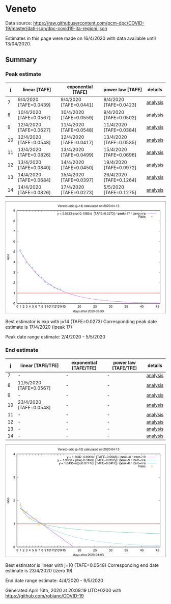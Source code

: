 # Veneto


Data source: https://raw.githubusercontent.com/pcm-dpc/COVID-19/master/dati-json/dpc-covid19-ita-regioni.json

Estimates in this page were made on 16/4/2020 with data available until 13/04/2020.


## Summary 

### Peak estimate 
|j|linear [TAFE]|exponential [TAFE]|power law [TAFE]|details|
|---|----|-----------|---------|-------|
|7|9/4/2020 [TAFE=0.0439]|9/4/2020 [TAFE=0.0441]|9/4/2020 [TAFE=0.0423]|[analysis](COVID-19_veneto_j7_2020-04-13.md)|
|8|10/4/2020 [TAFE=0.0567]|10/4/2020 [TAFE=0.0559]|9/4/2020 [TAFE=0.0502]|[analysis](COVID-19_veneto_j8_2020-04-13.md)|
|9|12/4/2020 [TAFE=0.0627]|11/4/2020 [TAFE=0.0548]|11/4/2020 [TAFE=0.0384]|[analysis](COVID-19_veneto_j9_2020-04-13.md)|
|10|12/4/2020 [TAFE=0.0548]|12/4/2020 [TAFE=0.0417]|13/4/2020 [TAFE=0.0535]|[analysis](COVID-19_veneto_j10_2020-04-13.md)|
|11|13/4/2020 [TAFE=0.0826]|13/4/2020 [TAFE=0.0499]|15/4/2020 [TAFE=0.0696]|[analysis](COVID-19_veneto_j11_2020-04-13.md)|
|12|13/4/2020 [TAFE=0.0840]|14/4/2020 [TAFE=0.0450]|19/4/2020 [TAFE=0.0972]|[analysis](COVID-19_veneto_j12_2020-04-13.md)|
|13|14/4/2020 [TAFE=0.0684]|15/4/2020 [TAFE=0.0397]|26/4/2020 [TAFE=0.1264]|[analysis](COVID-19_veneto_j13_2020-04-13.md)|
|14|14/4/2020 [TAFE=0.0826]|17/4/2020 [TAFE=0.0273]|5/5/2020 [TAFE=0.1275]|[analysis](COVID-19_veneto_j14_2020-04-13.md)|

![best peak estimate](COVID-19_veneto_j14_2020-04-13.png)

Best estimator is exp with j=14 (TAFE=0.0273)
Corresponding peak date estimate is 17/4/2020 (ipeak 17)


Peak date range estimate: 2/4/2020 - 5/5/2020

### End estimate 
|j|linear [TAFE/TFE]|exponential [TAFE/TFE]|power law [TAFE/TFE]|details|
|---|----|-----------|---------|-------|
|7|-|-|-|[analysis](COVID-19_veneto_j7_2020-04-13.md)|
|8|11/5/2020 [TAFE=0.0567]|-|-|[analysis](COVID-19_veneto_j8_2020-04-13.md)|
|9|-|-|-|[analysis](COVID-19_veneto_j9_2020-04-13.md)|
|10|23/4/2020 [TAFE=0.0548]|-|-|[analysis](COVID-19_veneto_j10_2020-04-13.md)|
|11|-|-|-|[analysis](COVID-19_veneto_j11_2020-04-13.md)|
|12|-|-|-|[analysis](COVID-19_veneto_j12_2020-04-13.md)|
|13|-|-|-|[analysis](COVID-19_veneto_j13_2020-04-13.md)|
|14|-|-|-|[analysis](COVID-19_veneto_j14_2020-04-13.md)|

![best zero estimate](COVID-19_veneto_j10_2020-04-13.png)

Best estimator is linear with j=10 (TAFE=0.0548)
Corresponding end date estimate is 23/4/2020 (izero 19)


End date range estimate: 4/4/2020 - 9/5/2020

Generated April 16th, 2020 at 20:09:19 UTC+0200 with https://github.com/robianc/COVID-19
